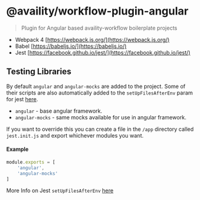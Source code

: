 # @availity/workflow-plugin-angular

> Plugin for Angular based availity-workflow boilerplate projects

- Webpack 4 [https://webpack.js.org/](https://webpack.js.org/)
- Babel [https://babeljs.io/](https://babeljs.io/)
- Jest [https://facebook.github.io/jest/](https://facebook.github.io/jest/)


## Testing Libraries

By default `angular` and `angular-mocks` are added to the project. Some of their scripts are also automatically added to the `setUpFilesAfterEnv` param for jest [here](./test.js#31).

- `angular` - base angular framework.
- `angular-mocks` - same mocks available for use in angular framework.

If you want to override this you can create a file in the `/app` directory called `jest.init.js` and export whichever modules you want.

#### Example
```javascript
module.exports = [
    'angular',
    'angular-mocks'
]
```

More Info on Jest `setUpFilesAfterEnv` [here](https://jestjs.io/docs/en/configuration#setupfilesafterenv-array)